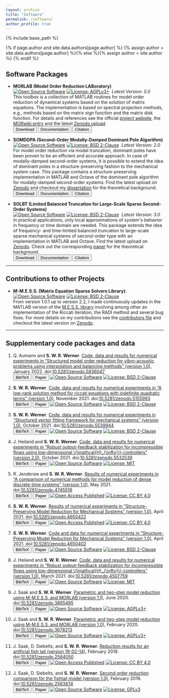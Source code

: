 ```yaml
---
layout: archive
title: "Software"
permalink: /software/
author_profile: true
--- 
```


{% include base_path %}

{% if page.author and site.data.authors[page.author] %}
  {% assign author = site.data.authors[page.author] %}{% else %}{% assign author = site.author %}
{% endif %}

## Software Packages ##

* **MORLAB (Model Order Reduction LABoratory)**<br/>
  <a target ="_blank"
  href="https://en.wikipedia.org/wiki/Open-source_software">
  <img src="../images/open_source_symbol.png" alt="Open Source Software"
  class="opensource"></a>
  <a href="https://www.gnu.org/licenses/agpl-3.0">
  <img src="https://img.shields.io/badge/License-AGPLv3+-blue.svg"
  alt="License: AGPLv3+" class="badge"></a>
  &nbsp;*Latest Version: 5.0*<br/>
  This toolbox is a collection of MATLAB routines for model order reduction of 
  dynamical systems based on the solution of matrix equations.
  The implementation is based on spectral projection methods, e.g., methods 
  based on the matrix sign function and the matrix disk function.
  For details and references see the official <a target="_blank" 
  href="https://www.mpi-magdeburg.mpg.de/projects/morlab">project website</a>, 
  the <a target="_blank" 
  href="https://morwiki.mpi-magdeburg.mpg.de/morwiki/index.php/MORLAB">MORwiki 
  entry</a> and the latest <a target="_blank" 
  href="https://doi.org/10.5281/zenodo.842658">Zenodo upload</a>.<br/>
  <a target="blank_" href="https://doi.org/10.5281/zenodo.842658">
  <button class="btn btn--inverse">Download</button></a>
  <a target="blank_" href="https://doi.org/10.1007/978-3-030-72983-7_19">
  <button class="btn btn--inverse">Documentation</button></a>
  <button id="citationMORLAB-pop" class="btn btn--inverse">Citation</button>

* **SOMDDPA (Second-Order Modally-Damped Dominant Pole Algorithm)**<br/>
  <a target ="_blank"
  href="https://en.wikipedia.org/wiki/Open-source_software">
  <img src="../images/open_source_symbol.png" alt="Open Source Software"
  class="opensource"></a>
  <a href="https://opensource.org/licenses/BSD-2-Clause">
  <img src="https://img.shields.io/badge/License-BSD%202--Clause-orange.svg"
  alt="License: BSD 2-Clause" class="badge"></a>
  &nbsp;*Latest Version: 2.0*<br/>
  For model order reduction via modal truncation, dominant poles have been 
  proven to be an efficient and accurate approach.
  In case of modally-damped second-order systems, it is possible to extend the 
  idea of dominant poles in a structure-preserving fashion to the mechanical 
  system case.
  This package contains a structure-preserving implementation in MATLAB and 
  Octave of the dominant pole algorithm for modally-damped second-order systems.
  Find the latest upload on <a target="_blank" 
  href="https://doi.org/10.5281/zenodo.2553901">Zenodo</a> and checkout my
  <a target="_blank" href="https://doi.org/10.25673/38617">dissertation</a>
  for the theoretical background.<br/>
  <a target="blank_" href="https://doi.org/10.5281/zenodo.2553901">
  <button class="btn btn--inverse">Download</button></a>
  <a target="blank_" href="https://doi.org/10.25673/38617">
  <button class="btn btn--inverse">Documentation</button></a>
  <button id="citationSOMDDPA-pop" class="btn btn--inverse">Citation</button>

* **SOLBT (Limited Balanced Truncation for Large-Scale Sparse Second-Order 
  Systems)**<br/>
  <a target ="_blank"
  href="https://en.wikipedia.org/wiki/Open-source_software">
  <img src="../images/open_source_symbol.png" alt="Open Source Software"
  class="opensource"></a>
  <a href="https://opensource.org/licenses/BSD-2-Clause">
  <img src="https://img.shields.io/badge/License-BSD%202--Clause-orange.svg"
  alt="License: BSD 2-Clause" class="badge"></a>
  &nbsp;*Latest Version: 3.0*<br/>
  In practical applications, only local approximations of system's behavior in 
  frequency or time domain are needed.
  This package extends the idea of frequency- and time-limited balanced 
  truncation to large-scale sparse mechanical systems of second-order type with 
  an implementation in MATLAB and Octave.
  Find the latest upload on <a target="_blank" 
  href="https://doi.org/10.5281/zenodo.2553925">Zenodo</a>.
  Check out the corresponding <a target="_blank" 
  href="https://doi.org/10.1016/j.laa.2020.06.024">paper</a> for the
  theoretical background.<br/>
  <a target="blank_" href="https://doi.org/10.5281/zenodo.2553925">
  <button class="btn btn--inverse">Download</button></a>
  <a target="blank_" href="https://doi.org/10.1016/j.laa.2020.06.024">
  <button class="btn btn--inverse">Documentation</button></a>
  <button id="citationSOLBT-pop" class="btn btn--inverse">Citation</button>

---

## Contributions to other Projects ##

* **M-M.E.S.S. (Matrix Equation Sparse Solvers Library)**:
  <a target ="_blank"
  href="https://en.wikipedia.org/wiki/Open-source_software">
  <img src="../images/open_source_symbol.png" alt="Open Source Software"
  class="opensource"></a>
  <a href="https://opensource.org/licenses/BSD-2-Clause">
  <img src="https://img.shields.io/badge/License-BSD%202--Clause-orange.svg"
  alt="License: BSD 2-Clause" class="badge"></a><br/>
  From version 1.0.1 up to version 2.2, I made continuously updates in the 
  MATLAB version of the <a target="_blank" 
  href="https://www.mpi-magdeburg.mpg.de/projects/mess">M.E.S.S. library</a>
  involving among other an implementation of the Riccati iteration, the RADI
  method and several bug fixes.
  For more details on my contributions see the <a target="_blank"
  href="https://gitlab.mpi-magdeburg.mpg.de/mess/mmess-releases/-/blob/master/CONTRIBUTORS.md">contributors file</a> and checkout the latest version on
  <a target="_blank" href="https://doi.org/10.5281/zenodo.632897">Zenodo</a>.

---

## <a name="codepackages"></a>Supplementary code packages and data ##

1.  Q. Aumann and <strong>S. W. R. Werner</strong>. <a target="blank_"
    href="https://doi.org/10.5281/zenodo.5836047">Code, data and results for
    numerical experiments in &ldquo;Structured model order reduction for
    vibro-acoustic problems using interpolation and balancing methods&rdquo;
    (version 1.0)</a>,
    January 2022. doi:<a target="blank_" href="https://doi.org/10.5281/zenodo.5836047">10.5281/zenodo.5836047</a><br />
    <button id="supAumW22-pop" class="btn btn--inverse">BibTeX</button>
    <a target="blank_" href="https://arxiv.org/abs/2201.06518"><button
    class="btn btn--inverse">Paper</button></a>
    <a target ="_blank"
    href="https://en.wikipedia.org/wiki/Open-source_software">
    <img src="../images/open_source_symbol.png" alt="Open Source Software"
    class="opensource"></a>
    <a href="https://opensource.org/licenses/BSD-2-Clause">
    <img src="https://img.shields.io/badge/License-BSD%202--Clause-orange.svg"
    alt="License: BSD 2-Clause" class="badge"></a>

1.  <strong>S. W. R. Werner</strong>. <a target="blank_"
    href="https://doi.org/10.5281/zenodo.5155993">Code, data and results for
    numerical experiments in &ldquo;A low-rank solution method for riccati
    equations with indefinite quadratic terms&rdquo; (version 1.0)</a>,
    November 2021. doi:<a target="blank_" href="https://doi.org/10.5281/zenodo.5155993">10.5281/zenodo.5155993</a><br />
    <button id="supWer21c-pop" class="btn btn--inverse">BibTeX</button>
    <a target="blank_" href="https://arxiv.org/abs/2111.06516"><button
    class="btn btn--inverse">Paper</button></a>
    <a target ="_blank"
    href="https://en.wikipedia.org/wiki/Open-source_software">
    <img src="../images/open_source_symbol.png" alt="Open Source Software"
    class="opensource"></a>
    <a href="https://opensource.org/licenses/BSD-2-Clause">
    <img src="https://img.shields.io/badge/License-BSD%202--Clause-orange.svg"
    alt="License: BSD 2-Clause" class="badge"></a>

1.  <strong>S. W. R. Werner</strong>. <a target="blank_"
    href="https://doi.org/10.5281/zenodo.5539944">Code, data and results for
    numerical experiments in &ldquo;Structured vector fitting framework for
    mechanical systems&rdquo; (version 1.0)</a>, October 2021. doi:<a
    target="blank_" href="https://doi.org/10.5281/zenodo.5539944">10.5281/zenodo.5539944</a><br />
    <button id="supWer21b-pop" class="btn btn--inverse">BibTeX</button>
    <a target="blank_" href="https://arxiv.org/abs/2110.09220"><button
    class="btn btn--inverse">Paper</button></a>
    <a target ="_blank"
    href="https://en.wikipedia.org/wiki/Open-source_software">
    <img src="../images/open_source_symbol.png" alt="Open Source Software"
    class="opensource"></a>
    <a href="https://opensource.org/licenses/BSD-2-Clause">
    <img src="https://img.shields.io/badge/License-BSD%202--Clause-orange.svg"
    alt="License: BSD 2-Clause" class="badge"></a>

1.  J. Heiland and <strong>S. W. R. Werner</strong>. <a target="blank_"
    href="https://doi.org/10.5281/zenodo.5532539">Code, data and results for
    numerical experiments in &ldquo;Robust output-feedback stabilization for
    incompressible flows using low-dimensional
    \\(\mathcal{H}_{\infty}\\)-controllers&rdquo; (version 2.0)</a>,
    October 2021. doi:<a
    target="blank_" href="https://doi.org/10.5281/zenodo.5532539">10.5281/zenodo.5532539</a><br />
    <button id="supHeiW21a-pop" class="btn btn--inverse">BibTeX</button>
    <a target="blank_" href="https://arxiv.org/abs/2103.01608"><button
    class="btn btn--inverse">Paper</button></a>
    <a target ="_blank"
    href="https://en.wikipedia.org/wiki/Open-source_software">
    <img src="../images/open_source_symbol.png" alt="Open Source Software"
    class="opensource"></a>
    <a href="https://opensource.org/licenses/MIT">
    <img src="https://img.shields.io/badge/license-MIT-green.svg"
    alt="License: MIT" class="badge"></a>
    
1.  R. Jendersie and <strong>S. W. R. Werner</strong>. <a target="blank_"
    href="https://doi.org/10.5281/zenodo.4745518">Results of numerical
    experiments in &ldquo;A comparison
    of numerical methods for model reduction of dense discrete-time
    systems&rdquo; (version 1.0)</a>, May 2021. doi:<a
    target="blank_" href="https://doi.org/10.5281/zenodo.4745518">10.5281/zenodo.4745518</a><br />
    <button id="supJenW21-pop" class="btn btn--inverse">BibTeX</button>
    <a target="blank_" href="https://doi.org/10.1515/auto-2021-0035"><button
    class="btn btn--inverse">Paper</button></a>
    <a target="_blank" href="https://en.wikipedia.org/wiki/Open_access">
    <img src="../images/open_access_symbol.png" alt="Open Access Published"
    class="openaccess"></a>
    <a href="https://creativecommons.org/licenses/by/4.0">
    <img src="https://licensebuttons.net/l/by/3.0/88x31.png"
    alt="License: CC BY 4.0" class="badge"></a>
    
1.  <strong>S. W. R. Werner</strong>. <a target="blank_"
    href="https://doi.org/10.5281/zenodo.4650422">Results of numerical
    experiments in &ldquo;Structure-Preserving Model Reduction for Mechanical
    Systems&rdquo; (version 1.0)</a>, April 2021. doi:<a
    target="blank_" href="https://doi.org/10.5281/zenodo.4650422">10.5281/zenodo.4650422</a><br />
    <button id="supWer21a-pop" class="btn btn--inverse">BibTeX</button>
    <a target="blank_" href="https://doi.org/10.25673/38617"><button
    class="btn btn--inverse">Paper</button></a>
    <a target="_blank" href="https://en.wikipedia.org/wiki/Open_access">
    <img src="../images/open_access_symbol.png" alt="Open Access Published"
    class="openaccess"></a>
    <a href="https://creativecommons.org/licenses/by/4.0">
    <img src="https://licensebuttons.net/l/by/3.0/88x31.png"
    alt="License: CC BY 4.0" class="badge"></a>
    
1.  <strong>S. W. R. Werner</strong>. <a target="blank_"
    href="https://doi.org/10.5281/zenodo.4650402">Code and data for numerical
    experiments in &ldquo;Structure-Preserving Model Reduction for Mechanical
    Systems&rdquo; (version 1.0)</a>, April 2021. doi:<a
    target="blank_" href="https://doi.org/10.5281/zenodo.4650402">10.5281/zenodo.4650402</a><br />
    <button id="supWer21-pop" class="btn btn--inverse">BibTeX</button>
    <a target="blank_" href="https://doi.org/10.25673/38617"><button
    class="btn btn--inverse">Paper</button></a>
    <a target ="_blank"
    href="https://en.wikipedia.org/wiki/Open-source_software">
    <img src="../images/open_source_symbol.png" alt="Open Source Software"
    class="opensource"></a>
    <a href="https://opensource.org/licenses/BSD-2-Clause">
    <img src="https://img.shields.io/badge/License-BSD%202--Clause-orange.svg"
    alt="License: BSD 2-Clause" class="badge"></a>
    
1.  J. Heiland and <strong>S. W. R. Werner</strong>. <a target="blank_"
    href="https://doi.org/10.5281/zenodo.4507759">Code, data and results for
    numerical experiments in &ldquo;Robust output-feedback stabilization for
    incompressible flows using low-dimensional
    \\(\mathcal{H}_{\infty}\\)-controllers&rdquo; (version 1.0)</a>,
    March 2021. doi:<a
    target="blank_" href="https://doi.org/10.5281/zenodo.4507759">10.5281/zenodo.4507759</a><br />
    <button id="supHeiW21-pop" class="btn btn--inverse">BibTeX</button>
    <a target="blank_" href="https://arxiv.org/abs/2103.01608"><button
    class="btn btn--inverse">Paper</button></a>
    <a target ="_blank"
    href="https://en.wikipedia.org/wiki/Open-source_software">
    <img src="../images/open_source_symbol.png" alt="Open Source Software"
    class="opensource"></a>
    <a href="https://opensource.org/licenses/MIT">
    <img src="https://img.shields.io/badge/license-MIT-green.svg"
    alt="License: MIT" class="badge"></a>
    
1.  J. Saak and <strong>S. W. R. Werner</strong>. <a target="blank_"
    href="https://doi.org/10.5281/zenodo.3865495">Parametric and two-step model
    reduction using M-M.E.S.S. and MORLAB (version 1.1)</a>, June 2020. doi:<a
    target="blank_" href="https://doi.org/10.5281/zenodo.3865495">10.5281/zenodo.3865495</a><br />
    <button id="supSaaW20a-pop" class="btn btn--inverse">BibTeX</button>
    <a target="blank_" href="https://doi.org/10.1007/978-3-030-72983-7_19"><button
    class="btn btn--inverse">Paper</button></a>
    <a target ="_blank"
    href="https://en.wikipedia.org/wiki/Open-source_software">
    <img src="../images/open_source_symbol.png" alt="Open Source Software"
    class="opensource"></a>
    <a href="https://www.gnu.org/licenses/agpl-3.0">
    <img src="https://img.shields.io/badge/License-AGPLv3+-blue.svg"
    alt="License: AGPLv3+" class="badge"></a>
    
1.  J. Saak and <strong>S. W. R. Werner</strong>. <a target="blank_"
    href="https://doi.org/10.5281/zenodo.3678213">Parametric and two-step model
    reduction using M-M.E.S.S. and MORLAB (version 1.0)</a>, February 2020.
    doi:<a target="blank_" href="https://doi.org/10.5281/zenodo.3678213">10.5281/zenodo.3678213</a><br />
    <button id="supSaaW20-pop" class="btn btn--inverse">BibTeX</button>
    <a target="blank_" href="https://doi.org/10.1007/978-3-030-72983-7_19"><button
    class="btn btn--inverse">Paper</button></a>
    <a target ="_blank"
    href="https://en.wikipedia.org/wiki/Open-source_software">
    <img src="../images/open_source_symbol.png" alt="Open Source Software"
    class="opensource"></a>
    <a href="https://www.gnu.org/licenses/agpl-3.0">
    <img src="https://img.shields.io/badge/License-AGPLv3+-blue.svg"
    alt="License: AGPLv3+" class="badge"></a>
    
1.  J. Saak, D. Siebelts, and <strong>S. W. R. Werner</strong>. <a
    target="blank_" href="https://doi.org/10.5281/zenodo.2564050">Reduction
    results for an artificial fish tail (version 19-02-14)</a>, February 2019.
    doi:<a target="blank_" href="https://doi.org/10.5281/zenodo.2564050">10.5281/zenodo.2564050</a><br />
    <button id="supSaaSW19a-pop" class="btn btn--inverse">BibTeX</button>
    <a target="blank_" href="https://doi.org/10.1515/auto-2019-0027"><button
    class="btn btn--inverse">Paper</button></a>
    <a target="_blank" href="https://en.wikipedia.org/wiki/Open_access">
    <img src="../images/open_access_symbol.png" alt="Open Access Published"
    class="openaccess"></a>
    <a href="https://creativecommons.org/licenses/by/4.0">
    <img src="https://licensebuttons.net/l/by/3.0/88x31.png"
    alt="License: CC BY 4.0" class="badge"></a>
    
1.  J. Saak, D. Siebelts, and <strong>S. W. R. Werner</strong>. <a
    target="blank_" href="https://doi.org/10.5281/zenodo.2563874">Second order
    reduction comparison for the fishtail model (version 1.0)</a>, February 2019.
    doi:<a target="blank_" href="https://doi.org/10.5281/zenodo.2563874">10.5281/zenodo.2563874</a><br />
    <button id="supSaaSW19-pop" class="btn btn--inverse">BibTeX</button>
    <a target="blank_" href="https://doi.org/10.1515/auto-2019-0027"><button
    class="btn btn--inverse">Paper</button></a>
    <a target ="_blank"
    href="https://en.wikipedia.org/wiki/Open-source_software">
    <img src="../images/open_source_symbol.png" alt="Open Source Software"
    class="opensource"></a>
    <a href="https://www.gnu.org/licenses/agpl-3.0">
    <img src="https://img.shields.io/badge/License-GPLv3-blue.svg"
    alt="License: GPLv3" class="badge"></a>

<!-- Javascripts for Buttons and BibTeX content. -->

<div id="includedBibTeX"></div>
<div id="includedCitation"></div>

<link rel="stylesheet" href="https://cdnjs.cloudflare.com/ajax/libs/magnific-popup.js/1.1.0/magnific-popup.css"/>
<script src="https://cdnjs.cloudflare.com/ajax/libs/jquery/2.1.3/jquery.min.js"></script>
<script src="https://cdnjs.cloudflare.com/ajax/libs/magnific-popup.js/1.1.0/jquery.magnific-popup.min.js"></script>
<script> 
  $(function(){
    $("#includedBibTeX").load("{{ base_path }}/files/software/bibtex.html");
    $("#includedCitation").load("{{ base_path }}/files/software/citation.html");
  });
</script>
